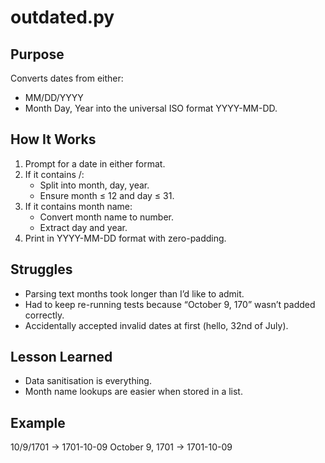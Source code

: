 # outdated.py

## Purpose
Converts dates from either:
- MM/DD/YYYY
- Month Day, Year
into the universal ISO format YYYY-MM-DD.

##  How It Works
1. Prompt for a date in either format.
2. If it contains /:
   - Split into month, day, year.
   - Ensure month ≤ 12 and day ≤ 31.
3. If it contains month name:
   - Convert month name to number.
   - Extract day and year.
4. Print in YYYY-MM-DD format with zero-padding.

## Struggles
- Parsing text months took longer than I’d like to admit.
- Had to keep re-running tests because “October 9, 170” wasn’t padded correctly.
- Accidentally accepted invalid dates at first (hello, 32nd of July).

## Lesson Learned
- Data sanitisation is everything.
- Month name lookups are easier when stored in a list.

## Example
10/9/1701 -> 1701-10-09
October 9, 1701 -> 1701-10-09
